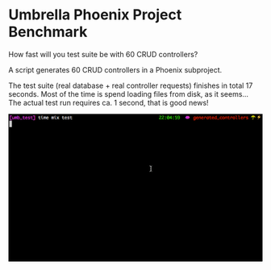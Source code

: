 # Umbrella Phoenix Project Benchmark

How fast will you test suite be with 60 CRUD controllers?

A script generates 60 CRUD controllers in a Phoenix subproject.

The test suite (real database + real controller requests) finishes in total 17 seconds.
Most of the time is spend loading files from disk, as it seems... The actual test run requires ca. 1 second, that is good news!


![tests](https://raw.githubusercontent.com/ruby2elixir/phoenix_crud_benchmark_60_controllers/master/running_tests.gif)

